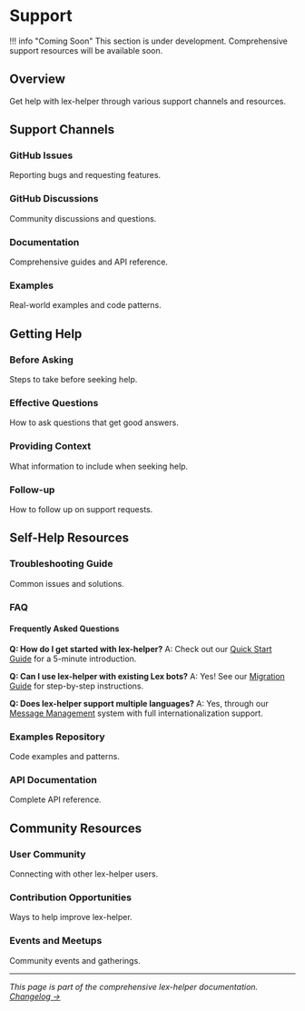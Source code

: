 # Support

!!! info "Coming Soon"
    This section is under development. Comprehensive support resources will be available soon.

## Overview

Get help with lex-helper through various support channels and resources.

## Support Channels

### GitHub Issues
Reporting bugs and requesting features.

### GitHub Discussions
Community discussions and questions.

### Documentation
Comprehensive guides and API reference.

### Examples
Real-world examples and code patterns.

## Getting Help

### Before Asking
Steps to take before seeking help.

### Effective Questions
How to ask questions that get good answers.

### Providing Context
What information to include when seeking help.

### Follow-up
How to follow up on support requests.

## Self-Help Resources

### Troubleshooting Guide
Common issues and solutions.

### FAQ

#### Frequently Asked Questions

**Q: How do I get started with lex-helper?**
A: Check out our [Quick Start Guide](../getting-started/quick-start.md) for a 5-minute introduction.

**Q: Can I use lex-helper with existing Lex bots?**
A: Yes! See our [Migration Guide](../migration/from-raw-lex.md) for step-by-step instructions.

**Q: Does lex-helper support multiple languages?**
A: Yes, through our [Message Management](../guides/message-management.md) system with full internationalization support.

### Examples Repository
Code examples and patterns.

### API Documentation
Complete API reference.

## Community Resources

### User Community
Connecting with other lex-helper users.

### Contribution Opportunities
Ways to help improve lex-helper.

### Events and Meetups
Community events and gatherings.

---

*This page is part of the comprehensive lex-helper documentation. [Changelog →](changelog.md)*
